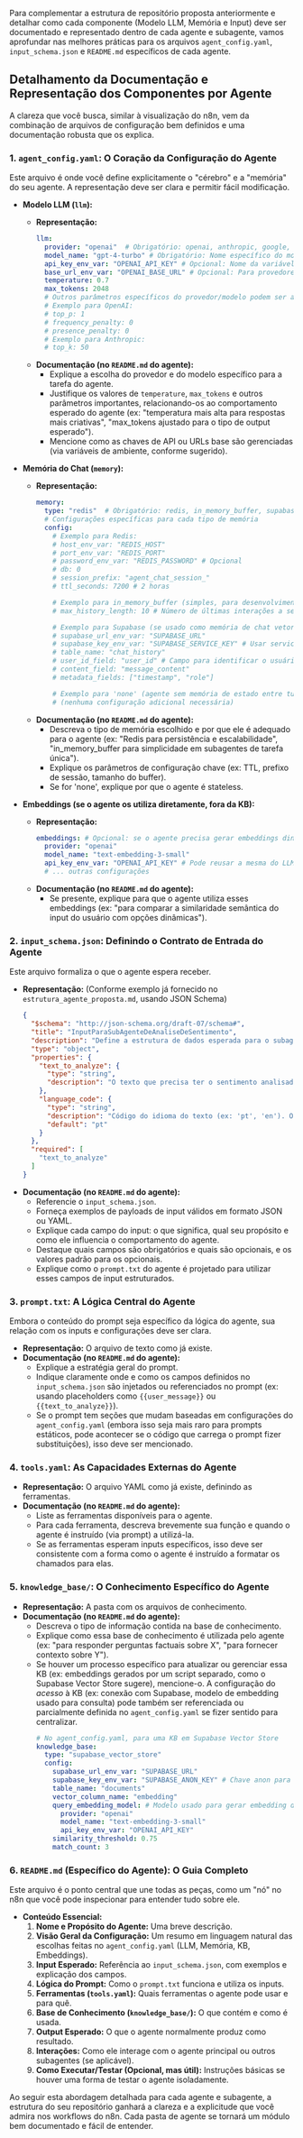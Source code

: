 Para complementar a estrutura de repositório proposta anteriormente e detalhar como cada componente (Modelo LLM, Memória e Input) deve ser documentado e representado dentro de cada agente e subagente, vamos aprofundar nas melhores práticas para os arquivos `agent_config.yaml`, `input_schema.json` e `README.md` específicos de cada agente.

## Detalhamento da Documentação e Representação dos Componentes por Agente

A clareza que você busca, similar à visualização do n8n, vem da combinação de arquivos de configuração bem definidos e uma documentação robusta que os explica.

### 1. `agent_config.yaml`: O Coração da Configuração do Agente

Este arquivo é onde você define explicitamente o "cérebro" e a "memória" do seu agente. A representação deve ser clara e permitir fácil modificação.

*   **Modelo LLM (`llm`):**
    *   **Representação:**
        ```yaml
        llm:
          provider: "openai"  # Obrigatório: openai, anthropic, google, huggingface_hub, local_ollama, custom_api
          model_name: "gpt-4-turbo" # Obrigatório: Nome específico do modelo (ex: gpt-4-turbo, claude-3-opus-20240229, gemini-1.5-pro-latest, mistralai/Mixtral-8x7B-Instruct-v0.1)
          api_key_env_var: "OPENAI_API_KEY" # Opcional: Nome da variável de ambiente para a chave da API
          base_url_env_var: "OPENAI_BASE_URL" # Opcional: Para provedores auto-hospedados ou proxies
          temperature: 0.7
          max_tokens: 2048
          # Outros parâmetros específicos do provedor/modelo podem ser adicionados aqui
          # Exemplo para OpenAI:
          # top_p: 1
          # frequency_penalty: 0
          # presence_penalty: 0
          # Exemplo para Anthropic:
          # top_k: 50
        ```
    *   **Documentação (no `README.md` do agente):**
        *   Explique a escolha do provedor e do modelo específico para a tarefa do agente.
        *   Justifique os valores de `temperature`, `max_tokens` e outros parâmetros importantes, relacionando-os ao comportamento esperado do agente (ex: "temperatura mais alta para respostas mais criativas", "max_tokens ajustado para o tipo de output esperado").
        *   Mencione como as chaves de API ou URLs base são gerenciadas (via variáveis de ambiente, conforme sugerido).

*   **Memória do Chat (`memory`):**
    *   **Representação:**
        ```yaml
        memory:
          type: "redis"  # Obrigatório: redis, in_memory_buffer, supabase_vector, custom_db, none
          # Configurações específicas para cada tipo de memória
          config:
            # Exemplo para Redis:
            # host_env_var: "REDIS_HOST"
            # port_env_var: "REDIS_PORT"
            # password_env_var: "REDIS_PASSWORD" # Opcional
            # db: 0
            # session_prefix: "agent_chat_session_"
            # ttl_seconds: 7200 # 2 horas

            # Exemplo para in_memory_buffer (simples, para desenvolvimento ou agentes stateless):
            # max_history_length: 10 # Número de últimas interações a serem lembradas

            # Exemplo para Supabase (se usado como memória de chat vetorial ou relacional):
            # supabase_url_env_var: "SUPABASE_URL"
            # supabase_key_env_var: "SUPABASE_SERVICE_KEY" # Usar service key para operações de escrita seguras
            # table_name: "chat_history"
            # user_id_field: "user_id" # Campo para identificar o usuário/sessão
            # content_field: "message_content"
            # metadata_fields: ["timestamp", "role"]

            # Exemplo para 'none' (agente sem memória de estado entre turnos):
            # (nenhuma configuração adicional necessária)
        ```
    *   **Documentação (no `README.md` do agente):**
        *   Descreva o tipo de memória escolhido e por que ele é adequado para o agente (ex: "Redis para persistência e escalabilidade", "in_memory_buffer para simplicidade em subagentes de tarefa única").
        *   Explique os parâmetros de configuração chave (ex: TTL, prefixo de sessão, tamanho do buffer).
        *   Se for 'none', explique por que o agente é stateless.

*   **Embeddings (se o agente os utiliza diretamente, fora da KB):**
    *   **Representação:**
        ```yaml
        embeddings: # Opcional: se o agente precisa gerar embeddings dinamicamente para algo além da KB
          provider: "openai"
          model_name: "text-embedding-3-small"
          api_key_env_var: "OPENAI_API_KEY" # Pode reusar a mesma do LLM se for o mesmo provedor
          # ... outras configurações
        ```
    *   **Documentação (no `README.md` do agente):**
        *   Se presente, explique para que o agente utiliza esses embeddings (ex: "para comparar a similaridade semântica do input do usuário com opções dinâmicas").

### 2. `input_schema.json`: Definindo o Contrato de Entrada do Agente

Este arquivo formaliza o que o agente espera receber.

*   **Representação:** (Conforme exemplo já fornecido no `estrutura_agente_proposta.md`, usando JSON Schema)
    ```json
    {
      "$schema": "http://json-schema.org/draft-07/schema#",
      "title": "InputParaSubAgenteDeAnaliseDeSentimento",
      "description": "Define a estrutura de dados esperada para o subagente de análise de sentimento.",
      "type": "object",
      "properties": {
        "text_to_analyze": {
          "type": "string",
          "description": "O texto que precisa ter o sentimento analisado."
        },
        "language_code": {
          "type": "string",
          "description": "Código do idioma do texto (ex: 'pt', 'en'). Opcional, default 'pt'.",
          "default": "pt"
        }
      },
      "required": [
        "text_to_analyze"
      ]
    }
    ```
*   **Documentação (no `README.md` do agente):**
    *   Referencie o `input_schema.json`.
    *   Forneça exemplos de payloads de input válidos em formato JSON ou YAML.
    *   Explique cada campo do input: o que significa, qual seu propósito e como ele influencia o comportamento do agente.
    *   Destaque quais campos são obrigatórios e quais são opcionais, e os valores padrão para os opcionais.
    *   Explique como o `prompt.txt` do agente é projetado para utilizar esses campos de input estruturados.

### 3. `prompt.txt`: A Lógica Central do Agente

Embora o conteúdo do prompt seja específico da lógica do agente, sua relação com os inputs e configurações deve ser clara.

*   **Representação:** O arquivo de texto como já existe.
*   **Documentação (no `README.md` do agente):**
    *   Explique a estratégia geral do prompt.
    *   Indique claramente onde e como os campos definidos no `input_schema.json` são injetados ou referenciados no prompt (ex: usando placeholders como `{{user_message}}` ou `{{text_to_analyze}}`).
    *   Se o prompt tem seções que mudam baseadas em configurações do `agent_config.yaml` (embora isso seja mais raro para prompts estáticos, pode acontecer se o código que carrega o prompt fizer substituições), isso deve ser mencionado.

### 4. `tools.yaml`: As Capacidades Externas do Agente

*   **Representação:** O arquivo YAML como já existe, definindo as ferramentas.
*   **Documentação (no `README.md` do agente):**
    *   Liste as ferramentas disponíveis para o agente.
    *   Para cada ferramenta, descreva brevemente sua função e quando o agente é instruído (via prompt) a utilizá-la.
    *   Se as ferramentas esperam inputs específicos, isso deve ser consistente com a forma como o agente é instruído a formatar os chamados para elas.

### 5. `knowledge_base/`: O Conhecimento Específico do Agente

*   **Representação:** A pasta com os arquivos de conhecimento.
*   **Documentação (no `README.md` do agente):**
    *   Descreva o tipo de informação contida na base de conhecimento.
    *   Explique como essa base de conhecimento é utilizada pelo agente (ex: "para responder perguntas factuais sobre X", "para fornecer contexto sobre Y").
    *   Se houver um processo específico para atualizar ou gerenciar essa KB (ex: embeddings gerados por um script separado, como o Supabase Vector Store sugere), mencione-o. A configuração do *acesso* à KB (ex: conexão com Supabase, modelo de embedding usado para consulta) pode também ser referenciada ou parcialmente definida no `agent_config.yaml` se fizer sentido para centralizar.
        ```yaml
        # No agent_config.yaml, para uma KB em Supabase Vector Store
        knowledge_base:
          type: "supabase_vector_store"
          config:
            supabase_url_env_var: "SUPABASE_URL"
            supabase_key_env_var: "SUPABASE_ANON_KEY" # Chave anon para leitura
            table_name: "documents"
            vector_column_name: "embedding"
            query_embedding_model: # Modelo usado para gerar embedding da query do usuário
              provider: "openai"
              model_name: "text-embedding-3-small"
              api_key_env_var: "OPENAI_API_KEY"
            similarity_threshold: 0.75
            match_count: 3
        ```

### 6. `README.md` (Específico do Agente): O Guia Completo

Este arquivo é o ponto central que une todas as peças, como um "nó" no n8n que você pode inspecionar para entender tudo sobre ele.

*   **Conteúdo Essencial:**
    1.  **Nome e Propósito do Agente:** Uma breve descrição.
    2.  **Visão Geral da Configuração:** Um resumo em linguagem natural das escolhas feitas no `agent_config.yaml` (LLM, Memória, KB, Embeddings).
    3.  **Input Esperado:** Referência ao `input_schema.json`, com exemplos e explicação dos campos.
    4.  **Lógica do Prompt:** Como o `prompt.txt` funciona e utiliza os inputs.
    5.  **Ferramentas (`tools.yaml`):** Quais ferramentas o agente pode usar e para quê.
    6.  **Base de Conhecimento (`knowledge_base/`):** O que contém e como é usada.
    7.  **Output Esperado:** O que o agente normalmente produz como resultado.
    8.  **Interações:** Como ele interage com o agente principal ou outros subagentes (se aplicável).
    9.  **Como Executar/Testar (Opcional, mas útil):** Instruções básicas se houver uma forma de testar o agente isoladamente.

Ao seguir esta abordagem detalhada para cada agente e subagente, a estrutura do seu repositório ganhará a clareza e a explicitude que você admira nos workflows do n8n. Cada pasta de agente se tornará um módulo bem documentado e fácil de entender.
